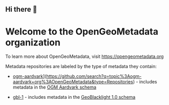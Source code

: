 ## Hi there 👋


# Welcome to the OpenGeoMetadata organization

To learn more about OpenGeoMetadata, visit https://opengeometadata.org

Metadata repositories are labeled by the type of metadata they contain:

- [ogm-aardvark]([https://github.com/search?q=topic%3Aogm-aardvark+org%3AOpenGeoMetadata&type=Repositories)](https://github.com/search?q=topic%3Aogm-aardvark+org%3AOpenGeoMetadata&type=Repositories) - includes metadata in the [OGM Aardvark schema](https://opengeometadata.org/ogm-aardvark)

- [gbl-1](https://github.com/search?q=topic%3Agbl-1+org%3AOpenGeoMetadata&type=Repositories) - includes metadata in the [GeoBlacklight 1.0 schema](https://opengeometadata.org/gbl-1.0/)


<!--

**Here are some ideas to get you started:**

🙋‍♀️ A short introduction - what is your organization all about?
🌈 Contribution guidelines - how can the community get involved?
👩‍💻 Useful resources - where can the community find your docs? Is there anything else the community should know?
🍿 Fun facts - what does your team eat for breakfast?
🧙 Remember, you can do mighty things with the power of [Markdown](https://docs.github.com/github/writing-on-github/getting-started-with-writing-and-formatting-on-github/basic-writing-and-formatting-syntax)
-->

